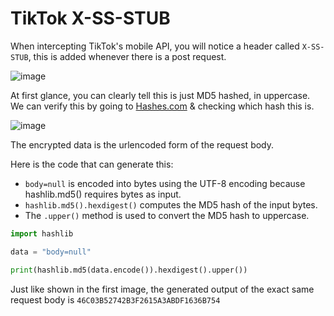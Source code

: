 # TikTok X-SS-STUB

When intercepting TikTok's mobile API, you will notice a header called `X-SS-STUB`, this is added whenever there is a post request. 


![image](https://github.com/angelillija/priv/assets/105955582/0c21dbfe-672c-4663-af13-5b70e1cfde2f)

At first glance, you can clearly tell this is just MD5 hashed, in uppercase. We can verify this by going to [Hashes.com](https://hashes.com/en/tools/hash_identifier) & checking which hash this is.

![image](https://github.com/angelillija/priv/assets/105955582/60faf354-0fa1-4325-9759-c89d09db8061)

The encrypted data is the urlencoded form of the request body.

Here is the code that can generate this:

- `body=null` is encoded into bytes using the UTF-8 encoding because hashlib.md5() requires bytes as input.
- `hashlib.md5().hexdigest()` computes the MD5 hash of the input bytes.
- The `.upper()` method is used to convert the MD5 hash to uppercase.
```py
import hashlib

data = "body=null"

print(hashlib.md5(data.encode()).hexdigest().upper())
```
Just like shown in the first image, the generated output of the exact same request body is `46C03B52742B3F2615A3ABDF1636B754`
